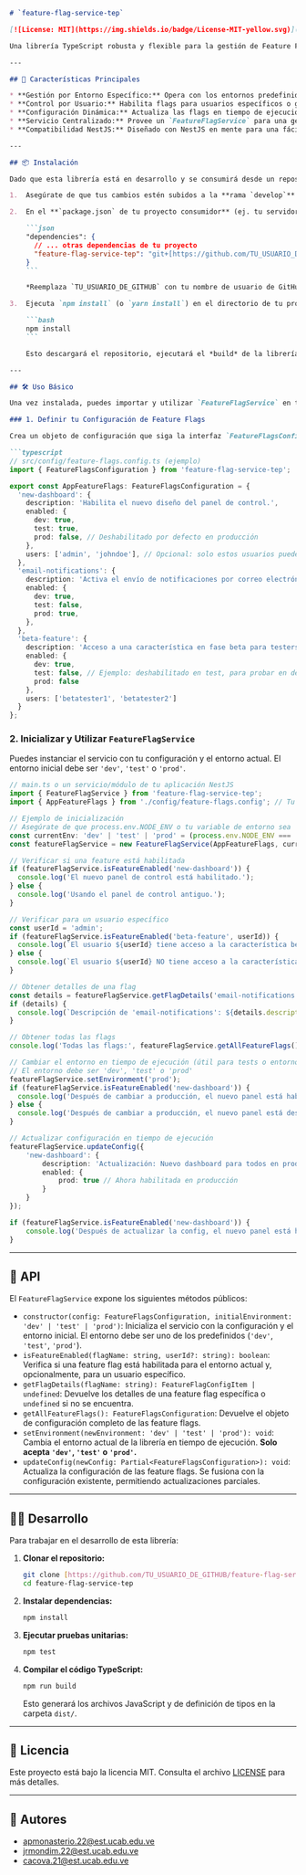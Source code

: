 
````markdown
# `feature-flag-service-tep`

[![License: MIT](https://img.shields.io/badge/License-MIT-yellow.svg)](https://opensource.org/licenses/MIT)

Una librería TypeScript robusta y flexible para la gestión de Feature Flags (también conocidas como Feature Toggles), diseñada pensando en la compatibilidad con el framework NestJS. Permite habilitar o deshabilitar funcionalidades dinámicamente en tu aplicación, controlar el acceso por entorno y usuario específico, y actualizar la configuración en tiempo de ejecución.

---

## 🚀 Características Principales

* **Gestión por Entorno Específico:** Opera con los entornos predefinidos `dev`, `test` y `prod`.
* **Control por Usuario:** Habilita flags para usuarios específicos o grupos.
* **Configuración Dinámica:** Actualiza las flags en tiempo de ejecución sin necesidad de reiniciar la aplicación.
* **Servicio Centralizado:** Provee un `FeatureFlagService` para una gestión sencilla y coherente.
* **Compatibilidad NestJS:** Diseñado con NestJS en mente para una fácil integración (a través de un módulo NestJS, que se implementará en la aplicación consumidora).

---

## 📦 Instalación

Dado que esta librería está en desarrollo y se consumirá desde un repositorio de GitHub, puedes instalarla directamente en tu proyecto (por ejemplo, tu servidor de demostración de NestJS) de la siguiente manera:

1.  Asegúrate de que tus cambios estén subidos a la **rama `develop`** de tu repositorio de la librería.

2.  En el **`package.json` de tu proyecto consumidor** (ej. tu servidor NestJS de demostración), añade la siguiente dependencia:

    ```json
    "dependencies": {
      // ... otras dependencias de tu proyecto
      "feature-flag-service-tep": "git+[https://github.com/TU_USUARIO_DE_GITHUB/feature-flag-service-tep.git#develop](https://github.com/TU_USUARIO_DE_GITHUB/feature-flag-service-tep.git#develop)"
    }
    ```

    *Reemplaza `TU_USUARIO_DE_GITHUB` con tu nombre de usuario de GitHub.*

3.  Ejecuta `npm install` (o `yarn install`) en el directorio de tu proyecto consumidor:

    ```bash
    npm install
    ```

    Esto descargará el repositorio, ejecutará el *build* de la librería y solo instalará los archivos compilados (`.js` y `.d.ts`) en tu `node_modules` gracias a la configuración `files` en el `package.json` de la librería.

---

## 🛠️ Uso Básico

Una vez instalada, puedes importar y utilizar `FeatureFlagService` en tu aplicación.

### 1. Definir tu Configuración de Feature Flags

Crea un objeto de configuración que siga la interfaz `FeatureFlagsConfiguration`. Las propiedades `enabled` de cada flag deben incluir los entornos `dev`, `test` y `prod`.

```typescript
// src/config/feature-flags.config.ts (ejemplo)
import { FeatureFlagsConfiguration } from 'feature-flag-service-tep';

export const AppFeatureFlags: FeatureFlagsConfiguration = {
  'new-dashboard': {
    description: 'Habilita el nuevo diseño del panel de control.',
    enabled: {
      dev: true,
      test: true,
      prod: false, // Deshabilitado por defecto en producción
    },
    users: ['admin', 'johndoe'], // Opcional: solo estos usuarios pueden verla si está habilitada para el entorno
  },
  'email-notifications': {
    description: 'Activa el envío de notificaciones por correo electrónico.',
    enabled: {
      dev: true,
      test: false,
      prod: true,
    },
  },
  'beta-feature': {
    description: 'Acceso a una característica en fase beta para testers.',
    enabled: {
      dev: true,
      test: false, // Ejemplo: deshabilitado en test, para probar en dev
      prod: false
    },
    users: ['betatester1', 'betatester2']
  }
};
````

### 2\. Inicializar y Utilizar `FeatureFlagService`

Puedes instanciar el servicio con tu configuración y el entorno actual. El entorno inicial debe ser `'dev'`, `'test'` o `'prod'`.

```typescript
// main.ts o un servicio/módulo de tu aplicación NestJS
import { FeatureFlagService } from 'feature-flag-service-tep';
import { AppFeatureFlags } from './config/feature-flags.config'; // Tu configuración

// Ejemplo de inicialización
// Asegúrate de que process.env.NODE_ENV o tu variable de entorno sea 'dev', 'test', o 'prod'
const currentEnv: 'dev' | 'test' | 'prod' = (process.env.NODE_ENV === 'production' ? 'prod' : (process.env.NODE_ENV === 'test' ? 'test' : 'dev'));
const featureFlagService = new FeatureFlagService(AppFeatureFlags, currentEnv);

// Verificar si una feature está habilitada
if (featureFlagService.isFeatureEnabled('new-dashboard')) {
  console.log('El nuevo panel de control está habilitado.');
} else {
  console.log('Usando el panel de control antiguo.');
}

// Verificar para un usuario específico
const userId = 'admin';
if (featureFlagService.isFeatureEnabled('beta-feature', userId)) {
  console.log(`El usuario ${userId} tiene acceso a la característica beta.`);
} else {
  console.log(`El usuario ${userId} NO tiene acceso a la característica beta.`);
}

// Obtener detalles de una flag
const details = featureFlagService.getFlagDetails('email-notifications');
if (details) {
  console.log(`Descripción de 'email-notifications': ${details.description}`);
}

// Obtener todas las flags
console.log('Todas las flags:', featureFlagService.getAllFeatureFlags());

// Cambiar el entorno en tiempo de ejecución (útil para tests o entornos dinámicos)
// El entorno debe ser 'dev', 'test' o 'prod'
featureFlagService.setEnvironment('prod');
if (featureFlagService.isFeatureEnabled('new-dashboard')) {
  console.log('Después de cambiar a producción, el nuevo panel está habilitado (lo cual es falso en nuestro ejemplo de config).');
} else {
  console.log('Después de cambiar a producción, el nuevo panel está deshabilitado.'); // Esto se imprimiría
}

// Actualizar configuración en tiempo de ejecución
featureFlagService.updateConfig({
    'new-dashboard': {
        description: 'Actualización: Nuevo dashboard para todos en producción!',
        enabled: {
            prod: true // Ahora habilitada en producción
        }
    }
});

if (featureFlagService.isFeatureEnabled('new-dashboard')) {
    console.log('Después de actualizar la config, el nuevo panel está habilitado en producción.'); // Esto se imprimiría
}
```

-----

## 🚀 API

El `FeatureFlagService` expone los siguientes métodos públicos:

  * `constructor(config: FeatureFlagsConfiguration, initialEnvironment: 'dev' | 'test' | 'prod')`: Inicializa el servicio con la configuración y el entorno inicial. El entorno debe ser uno de los predefinidos (`'dev'`, `'test'`, `'prod'`).
  * `isFeatureEnabled(flagName: string, userId?: string): boolean`: Verifica si una feature flag está habilitada para el entorno actual y, opcionalmente, para un usuario específico.
  * `getFlagDetails(flagName: string): FeatureFlagConfigItem | undefined`: Devuelve los detalles de una feature flag específica o `undefined` si no se encuentra.
  * `getAllFeatureFlags(): FeatureFlagsConfiguration`: Devuelve el objeto de configuración completo de las feature flags.
  * `setEnvironment(newEnvironment: 'dev' | 'test' | 'prod'): void`: Cambia el entorno actual de la librería en tiempo de ejecución. **Solo acepta `'dev'`, `'test'` o `'prod'`.**
  * `updateConfig(newConfig: Partial<FeatureFlagsConfiguration>): void`: Actualiza la configuración de las feature flags. Se fusiona con la configuración existente, permitiendo actualizaciones parciales.

-----

## 👩‍💻 Desarrollo

Para trabajar en el desarrollo de esta librería:

1.  **Clonar el repositorio:**
    ```bash
    git clone [https://github.com/TU_USUARIO_DE_GITHUB/feature-flag-service-tep.git](https://github.com/TU_USUARIO_DE_GITHUB/feature-flag-service-tep.git)
    cd feature-flag-service-tep
    ```
2.  **Instalar dependencias:**
    ```bash
    npm install
    ```
3.  **Ejecutar pruebas unitarias:**
    ```bash
    npm test
    ```
4.  **Compilar el código TypeScript:**
    ```bash
    npm run build
    ```
    Esto generará los archivos JavaScript y de definición de tipos en la carpeta `dist/`.

-----

## 📄 Licencia

Este proyecto está bajo la licencia MIT. Consulta el archivo [LICENSE](https://opensource.org/licenses/MIT) para más detalles.

-----

## 👥 Autores

  * apmonasterio.22@est.ucab.edu.ve
  * jrmondim.22@est.ucab.edu.ve
  * cacova.21@est.ucab.edu.ve

<!-- end list -->

```
```